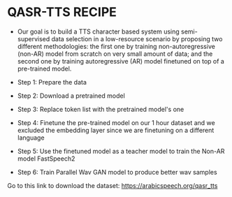 # QASR-TTS RECIPE

- Our goal is to build a TTS character based system using semi-supervised data selection in a low-resource scenario by proposing two different methodologies:
the first one by training non-autoregressive (non-AR) model from scratch on very small amount of data; and the second one by training
autoregressive (AR) model finetuned on top of a pre-trained model.

- Step 1: Prepare the data 

- Step 2: Download a pretrained model 

- Step 3: Replace token list with the pretrained model's one

- Step 4: Finetune the pre-trained model on our 1 hour dataset and we excluded the embedding layer since we are finetuning on a different language

- Step 5: Use the finetuned model as a teacher model to train the Non-AR model FastSpeech2 

- Step 6: Train Parallel Wav GAN model to produce better wav samples 

Go to this link to download the dataset: https://arabicspeech.org/qasr_tts
